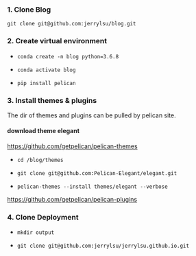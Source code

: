 ### 1. Clone Blog 

`git clone git@github.com:jerrylsu/blog.git`

### 2. Create virtual environment

- `conda create -n blog python=3.6.8`

- `conda activate blog`

- `pip install pelican`

### 3. Install themes & plugins

The dir of themes and plugins can be pulled by pelican site.

#### download theme elegant

https://github.com/getpelican/pelican-themes

- `cd /blog/themes`

- `git clone git@github.com:Pelican-Elegant/elegant.git`

- `pelican-themes --install themes/elegant --verbose`

https://github.com/getpelican/pelican-plugins

### 4. Clone Deployment

- `mkdir output`

- `git clone git@github.com:jerrylsu/jerrylsu.github.io.git`

